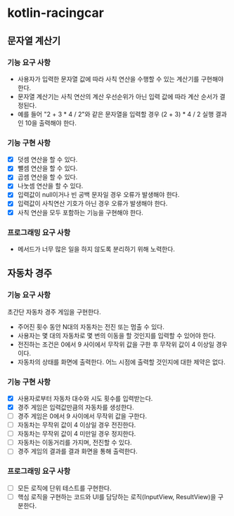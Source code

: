 # kotlin-racingcar

## 문자열 계산기

### 기능 요구 사항
- 사용자가 입력한 문자열 값에 따라 사칙 연산을 수행할 수 있는 계산기를 구현해야 한다.
- 문자열 계산기는 사칙 연산의 계산 우선순위가 아닌 입력 값에 따라 계산 순서가 결정된다.
- 예를 들어 "2 + 3 * 4 / 2"와 같은 문자열을 입력할 경우 (2 + 3) * 4 / 2 실행 결과인 10을 출력해야 한다.

### 기능 구현 사항
- [X] 덧셈 연산을 할 수 있다.
- [X] 뺄셈 연산을 할 수 있다.
- [X] 곱셈 연산을 할 수 있다.
- [X] 나눗셈 연산을 할 수 있다.
- [X] 입력값이 null이거나 빈 공백 문자일 경우 오류가 발생해야 한다.
- [X] 입력값이 사칙연산 기호가 아닌 경우 오류가 발생해야 한다.
- [X] 사칙 연산을 모두 포함하는 기능을 구현해야 한다.

### 프로그래밍 요구 사항
- 메서드가 너무 많은 일을 하지 않도록 분리하기 위해 노력한다.

## 자동차 경주

### 기능 요구 사항
초간단 자동차 경주 게임을 구현한다.
- 주어진 횟수 동안 N대의 자동차는 전진 또는 멈출 수 있다.
- 사용자는 몇 대의 자동차로 몇 번의 이동을 할 것인지를 입력할 수 있어야 한다.
- 전진하는 조건은 0에서 9 사이에서 무작위 값을 구한 후 무작위 값이 4 이상일 경우이다. 
- 자동차의 상태를 화면에 출력한다. 어느 시점에 출력할 것인지에 대한 제약은 없다.

### 기능 구현 사항
- [X] 사용자로부터 자동차 대수와 시도 횟수를 입력받는다.
- [X] 경주 게임은 입력값만큼의 자동차를 생성한다.
- [ ] 경주 게임은 0에서 9 사이에서 무작위 값을 구한다.
- [ ] 자동차는 무작위 값이 4 이상일 경우 전진한다.
- [ ] 자동차는 무작위 값이 4 미만일 경우 정지한다.
- [ ] 자동차는 이동거리를 가지며, 전진할 수 있다.
- [ ] 경주 게임의 결과를 결과 화면을 통해 출력한다.

### 프로그래밍 요구 사항
- [ ] 모든 로직에 단위 테스트를 구현한다.
- [ ] 핵심 로직을 구현하는 코드와 UI를 담당하는 로직(InputView, ResultView)을 구분한다.
